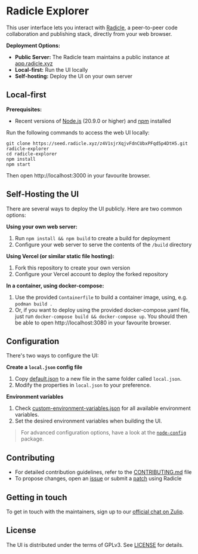 # Radicle Explorer

This user interface lets you interact with [Radicle][rad], a peer-to-peer code
collaboration and publishing stack, directly from your web browser.

**Deployment Options:**

* **Public Server:** The Radicle team maintains a public instance at [app.radicle.xyz][app]
* **Local-first:** Run the UI locally
* **Self-hosting:** Deploy the UI on your own server


## Local-first

**Prerequisites:**

* Recent versions of [Node.js][nod] (20.9.0 or higher) and [npm][npm] installed

Run the following commands to access the web UI locally:
```
git clone https://seed.radicle.xyz/z4V1sjrXqjvFdnCUbxPFqd5p4DtH5.git radicle-explorer
cd radicle-explorer
npm install
npm start
```
Then open http://localhost:3000 in your favourite browser.


## Self-Hosting the UI

There are several ways to deploy the UI publicly. Here are two common options:

**Using your own web server:**

1. Run `npm install && npm build` to create a build for deployment
2. Configure your web server to serve the contents of the `/build` directory

**Using Vercel (or similar static file hosting):**

1. Fork this repository to create your own version
2. Configure your Vercel account to deploy the forked repository

**In a container, using docker-compose:** 

1. Use the provided `Containerfile` to build a container image, using, e.g. 
   `podman build .`
1. Or, if you want to deploy using the provided docker-compose.yaml file, 
   just run `docker-compose build && docker-compose up`. You should then be 
   able to open http://localhost:3080 in your favourite browser.


## Configuration

There's two ways to configure the UI:

**Create a `local.json` config file**

1. Copy [default.json][def] to a new file in the same folder called
   `local.json`.
2. Modify the properties in `local.json` to your preference.

**Environment variables**

1. Check [custom-environment-variables.json][env] for all available environment
   variables.
2. Set the desired environment variables when building the UI.

> For advanced configuration options, have a look at the [`node-config`][nco]
> package.

## Contributing

* For detailed contribution guidelines, refer to the [CONTRIBUTING.md][con]
  file
* To propose changes, open an [issue][iss] or submit a [patch][pat] using
  Radicle


## Getting in touch

To get in touch with the maintainers, sign up to our
[official chat on Zulip][zul].


## License

The UI is distributed under the terms of GPLv3. See [LICENSE][lic] for details.



[app]: https://app.radicle.xyz
[con]: ./CONTRIBUTING.md
[def]: ./config/default.json
[env]: ./config/custom-environment-variables.json
[iss]: https://app.radicle.xyz/nodes/seed.radicle.garden/rad:z4V1sjrXqjvFdnCUbxPFqd5p4DtH5/issues
[lic]: ./LICENSE
[nco]: https://github.com/node-config/node-config/wiki/Configuration-Files
[nod]: https://nodejs.org
[npm]: https://www.npmjs.com
[pat]: https://app.radicle.xyz/nodes/seed.radicle.garden/rad:z4V1sjrXqjvFdnCUbxPFqd5p4DtH5/patches
[rad]: https://radicle.xyz
[zul]: https://radicle.zulipchat.com/#narrow/stream/369278-web
